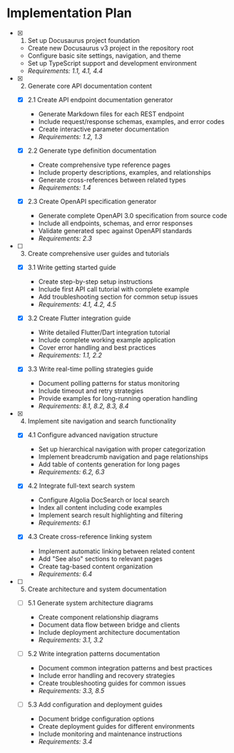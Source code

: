 # Implementation Plan

- [x] 1. Set up Docusaurus project foundation
  - Create new Docusaurus v3 project in the repository root
  - Configure basic site settings, navigation, and theme
  - Set up TypeScript support and development environment
  - _Requirements: 1.1, 4.1, 4.4_

- [x] 2. Generate core API documentation content
  - [x] 2.1 Create API endpoint documentation generator
    - Generate Markdown files for each REST endpoint
    - Include request/response schemas, examples, and error codes
    - Create interactive parameter documentation
    - _Requirements: 1.2, 1.3_

  - [x] 2.2 Generate type definition documentation
    - Create comprehensive type reference pages
    - Include property descriptions, examples, and relationships
    - Generate cross-references between related types
    - _Requirements: 1.4_

  - [x] 2.3 Create OpenAPI specification generator
    - Generate complete OpenAPI 3.0 specification from source code
    - Include all endpoints, schemas, and error responses
    - Validate generated spec against OpenAPI standards
    - _Requirements: 2.3_

- [ ] 3. Create comprehensive user guides and tutorials
  - [x] 3.1 Write getting started guide
    - Create step-by-step setup instructions
    - Include first API call tutorial with complete example
    - Add troubleshooting section for common setup issues
    - _Requirements: 4.1, 4.2, 4.5_

  - [x] 3.2 Create Flutter integration guide
    - Write detailed Flutter/Dart integration tutorial
    - Include complete working example application
    - Cover error handling and best practices
    - _Requirements: 1.1, 2.2_

  - [x] 3.3 Write real-time polling strategies guide
    - Document polling patterns for status monitoring
    - Include timeout and retry strategies
    - Provide examples for long-running operation handling
    - _Requirements: 8.1, 8.2, 8.3, 8.4_

- [x] 4. Implement site navigation and search functionality
  - [x] 4.1 Configure advanced navigation structure
    - Set up hierarchical navigation with proper categorization
    - Implement breadcrumb navigation and page relationships
    - Add table of contents generation for long pages
    - _Requirements: 6.2, 6.3_

  - [x] 4.2 Integrate full-text search system
    - Configure Algolia DocSearch or local search
    - Index all content including code examples
    - Implement search result highlighting and filtering
    - _Requirements: 6.1_

  - [x] 4.3 Create cross-reference linking system
    - Implement automatic linking between related content
    - Add "See also" sections to relevant pages
    - Create tag-based content organization
    - _Requirements: 6.4_

- [ ] 5. Create architecture and system documentation
  - [ ] 5.1 Generate system architecture diagrams
    - Create component relationship diagrams
    - Document data flow between bridge and clients
    - Include deployment architecture documentation
    - _Requirements: 3.1, 3.2_

  - [ ] 5.2 Write integration patterns documentation
    - Document common integration patterns and best practices
    - Include error handling and recovery strategies
    - Create troubleshooting guides for common issues
    - _Requirements: 3.3, 8.5_

  - [ ] 5.3 Add configuration and deployment guides
    - Document bridge configuration options
    - Create deployment guides for different environments
    - Include monitoring and maintenance instructions
    - _Requirements: 3.4_
